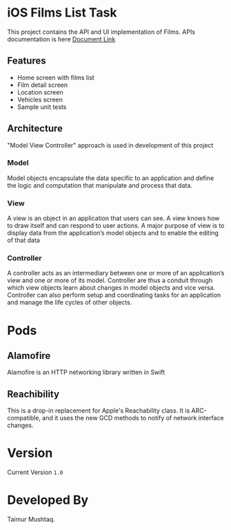 # iOS Films List Task

This project contains the API and UI implementation of Films. APIs documentation is here [Document Link][url1]


## Features

* Home screen with films list
* Film detail screen
* Location screen
* Vehicles screen
* Sample unit tests

## Architecture

"Model View Controller" approach is used in development of this project

### Model
Model objects encapsulate the data specific to an application and define the logic and computation that manipulate and process that data.

### View
A view is an object in an application that users can see. A view knows how to draw itself and can respond to user actions. A major purpose of view is to display data from the application’s model objects and to enable the editing of that data

### Controller
A controller acts as an intermediary between one or more of an application’s view and one or more of its model. Controller are thus a conduit through which view objects learn about changes in model objects and vice versa. Controller can also perform setup and coordinating tasks for an application and manage the life cycles of other objects.


# Pods

## Alamofire
Alamofire is an HTTP networking library written in Swift
## Reachibility
This is a drop-in replacement for Apple's Reachability class. It is ARC-compatible, and it uses the new GCD methods to notify of network interface changes.

#  Version
Current Version ```1.0```

# Developed By
Taimur Mushtaq.

  [url1]: <https://ghibliapi.herokuapp.com/>
